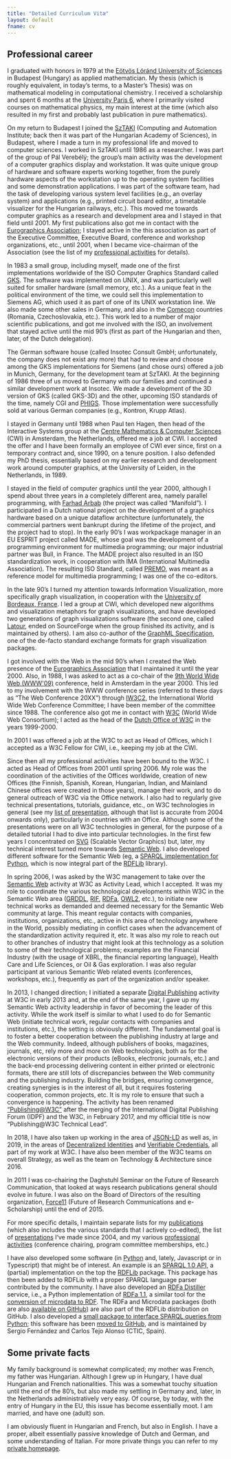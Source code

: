 ```yaml
---
title: "Detailed Curriculum Vitæ"
layout: default
fname: cv
---
```


## Professional career

I graduated with honors in 1979 at the [Eötvös Lóránd University of Sciences](http:/www.elte.hu/en) in Budapest (Hungary) as applied mathematician. My thesis (which is roughly equivalent, in today’s terms, to a Master’s Thesis) was on mathematical modeling in computational chemistry. I received a scholarship and spent 6 months at the [University Paris 6](http://www.upmc.fr/FR/info/00), where I primarily visited courses on mathematical physics, my main interest at the time (which also resulted in my first and probably last publication in pure mathematics).

On my return to Budapest I joined the [SzTAKI](http://www.sztaki.hu/) (Computing and Automation Institute; back then it was part of the Hungarian Academy of Sciences), in Budapest, where I made a turn in my professional life and moved to computer sciences. I worked in SzTAKI until 1986 as a researcher. I was part of the group of Pál Verebélÿ; the group’s main activity was the development of a computer graphics display and workstation. It was quite unique group of hardware and software experts working together, from the purely hardware aspects of the workstation up to the operating system facilities and some demonstration applications. I was part of the software team, had the task of developing various system level facilities (e.g., an overlay system) and applications (e.g., printed circuit board editor, a timetable visualizer for the Hungarian railways, etc.). This moved me towards computer graphics as a research and development area and I stayed in that field until 2001. My first publications also got me in contact with the [Eurographics Association](http://www.eg.org/); I stayed active in the this association as part of the Executive Committee, Executive Board, conference and workshop organizations, etc., until 2001, when I became vice-chairman of the Association (see the list of my [professional activities](professional_activities) for details).

In 1983 a small group, including myself, made one of the first implementations worldwide of the ISO Computer Graphics Standard called [GKS](https://en.wikipedia.org/wiki/Graphical_Kernel_System). The software was implemented on UNIX, and was particularly well suited for smaller hardware (small memory, etc.). As a unique feat in the political environment of the time, we could sell this implementation to Siemens AG, which used it as part of one of its UNIX workstation line. We also made some other sales in Germany, and also in the [Comecon](https://en.wikipedia.org/wiki/Comecon) countries (Romania, Czechoslovakia, etc.). This work led to a number of major scientific publications, and got me involved with the ISO, an involvement that stayed active until the mid 90’s (first as part of the Hungarian and then, later, of the Dutch delegation).

The German software house (called Insotec Consult GmbH; unfortunately, the company does not exist any more) that had to review and choose among the GKS implementations for Siemens (and chose ours) offered a job in Munich, Germany, for the development team at SzTAKI. At the beginning of 1986 three of us moved to Germany with our families and continued a similar development work at Insotec. We made a development of the 3D version of GKS (called GKS-3D) and the other, upcoming ISO standards of the time, namely CGI and [PHIGS](https://en.wikipedia.org/wiki/PHIGS). Those implementation were successfully sold at various German companies (e.g., Kontron, Krupp Atlas).

I stayed in Germany until 1988 when Paul ten Hagen, then head of the Interactive Systems group at the [Centre Mathematics & Computer Sciences](http://www.cwi.nl) (CWI) in Amsterdam, the Netherlands, offered me a job at CWI. I accepted the offer and I have been formally an employee of CWI ever since, first on a temporary contract and, since 1990, on a tenure position. I also defended my PhD thesis, essentially based on my earlier research and development work around computer graphics, at the University of Leiden, in the Netherlands, in 1989.

I stayed in the field of computer graphics until the year 2000, although I spend about three years in a completely different area, namely parallel programming, with [Farhad Arbab](https://homepages.cwi.nl/~farhad/) (the project was called “Manifold”). I participated in a Dutch national project on the development of a graphics hardware based on a unique dataflow architecture (unfortunately, the commercial partners went bankrupt during the lifetime of the project, and the project had to stop). In the early 90’s I was workpackage manager in an EU ESPRIT project called MADE, whose goal was the development of a programming environment for multimedia programming; our major industrial partner was Bull, in France. The MADE project also resulted in an ISO standardization work, in cooperation with IMA (International Multimedia Association). The resulting ISO Standard, called [PREMO](Publications/PREMODocument/), was meant as a reference model for multimedia programming; I was one of the co-editors.

In the late 90’s I turned my attention towards Information Visualization, more specifically graph visualization, in cooperation with the [University of Bordeaux, France](https://www.labri.fr/). I led a group at CWI, which developed new algorithms and visualization metaphors for graph visualizations, and have developed two generations of graph visualizations software (the second one, called [Latour](http://gvf.sourceforge.net/), ended on SourceForge when the group finished its activity, and is maintained by others). I am also co-author of the [GraphML Specification](http://graphml.graphdrawing.org/), one of the de-facto standard exchange formats for graph visualization packages.

I got involved with the Web in the mid 90’s when I created the Web presence of the [Eurographics Association](http://www.eg.org/) that I maintained it until the year 2000. Also, in 1988, I was asked to act as a co-chair of the [9th World Wide Web (WWW'09)](http://www9.org/) conference, held in Amsterdam in the year 2000. This led to my involvement with the WWW conference series (referred to these days as “The Web Conference 20XX”) through [IW3C2](http://www.iw3c2.org/), the International World Wide Web Conference Committee; I have been member of the committee since 1988. The conference also got me in contact with [W3C](http://www.w3.org) (World Wide Web Consortium); I acted as the head of the [Dutch Office of W3C](http://www.w3c.nl/) in the years 1999-2000.

In 2001 I was offered a job at the W3C to act as Head of Offices, which I accepted as a W3C Fellow for CWI, i.e., keeping my job at the CWI.

Since then all my professional activities have been bound to the W3C. I acted as Head of Offices from 2001 until spring 2006. My role was the coordination of the activities of the Offices worldwide, creation of new Offices (the Finnish, Spanish, Korean, Hungarian, Indian, and Mainland Chinese offices were created in those years), manage their work, and to do general outreach of W3C via the Office network. I also had to regularly give technical presentations, tutorials, guidance, etc., on W3C technologies in general (see my [list of presentation](presentations), although that list is accurate from 2004 onwards only), particularly in countries with an Office. Although some of the presentations were on all W3C technologies in general, for the purpose of a detailed tutorial I had to dive into particular technologies. In the first few years I concentrated on [SVG](http://www.w3.org/Graphics/SVG/) (Scalable Vector Graphics) but, later, my technical interest turned more towards [Semantic Web](http://www.w3.org/2001/sw/). I also developed different software for the Semantic Web (eg, a [SPARQL implementation for Python](http://dev.w3.org/cvsweb/%257Echeckout%257E/2004/PythonLib-IH/Doc/sparqlDesc.html), which is now integral part of the [RDFLib](https://github.com/RDFLib/rdflib) library).

In spring 2006, I was asked by the W3C management to take over the [Semantic Web](http://www.w3.org/2001/sw/) activity at W3C as Activity Lead, which I accepted. It was my role to coordinate the various technological developments within W3C in the Semantic Web area ([GRDDL](https://www.w3.org/TR/grddl-primer/), [RIF](https://www.w3.org/TR/rif-overview/), [RDFa](https://www.w3.org/TR/xhtml-rdfa-primer/), [OWL2](https://www.w3.org/TR/owl2-overview/), etc.), to initiate new technical works as demanded and deemed necessary for the Semantic Web community at large. This meant regular contacts with companies, institutions, organizations, etc., active in this area of technology anywhere in the World, possibly mediating in conflict cases when the advancement of the standardization activity required it, etc. It was also my role to reach out to other branches of industry that might look at this technology as a solution to some of their technological problems; examples are the Financial Industry (with the usage of XBRL, the financial reporting language), Health Care and Life Sciences, or Oil & Gas exploration. I was also regular participant at various Semantic Web related events (conferences, workshops, etc.), frequently as part of the organization and/or speaker.

In 2013, I changed direction; I initiated a separate [Digital Publishing](http://www.w3.org/dpub/) activity at W3C in early 2013 and, at the end of the same year, I gave up my Semantic Web activity leadership in favor of becoming the leader of this activity. While the work itself is similar to what I used to do for Semantic Web (initiate technical work, regular contacts with companies and institutions, etc.), the setting is obviously different. The fundamental goal is to foster a better cooperation between the publishing industry at large and the Web community. Indeed, although publishers of books, magazines, journals, etc, rely more and more on Web technologies, both as for the electronic versions of their products (eBooks, electronic journals, etc.) and the back-end processing delivering content in either printed or electronic formats, there are still lots of discrepancies between the Web community and the publishing industry. Building the bridges, ensuring convergence, creating synergies is in the interest of all, but it requires fostering cooperation, common projects, etc. It is my role to ensure that such a convergence is happening. The activity has been renamed [“Publishing@W3C”](https://www.w3.org/publishing/) after the merging of the International Digital Publishing Forum (IDPF) and the W3C, in February 2017, and my official title is now “Publishing@W3C Technical Lead”.

In 2018, I have also taken up working in the area of [JSON-LD](https://www.w3.org/2018/json-ld-wg/) as well as, in 2019, in the areas of [Decentralized Identities](https://www.w3.org/2019/did-wg/) and [Verifiable Credentials](https://www.w3.org/2017/vc/WG/), all part of my work at W3C. I have also been member of the W3C teams on overall Strategy, as well as the team on Technology & Architecture since 2016.

In 2011 I was co-chairing the Daghstuhl Seminar on the Future of Research Communication, that looked at ways research publications general should evolve in future. I was also on the Board of Directors of the resulting organization, [Force11](http://www.force11.org) (Future of Research Communications and e-Scholarship) until the end of 2015.

For more specific details, I maintain separate lists for my [publications](./publ) (which also includes the various standards that I actively co-edited), the list of [presentations](./presentations) I‘ve made since 2004, and my various [professional activities](./professional_activities) (conference chairing, program committee memberships, etc.)

I have also developed some software (in [Python](http://www.python.org) and, lately, Javascript or in Typescript) that might be of interest. An example is an [SPARQL 1.0 API](http://dev.w3.org/cvsweb/%7Echeckout%7E/2004/PythonLib-IH/Doc/sparqlDesc.html), a (partial) implementation on the top the [RDFLib](http://rdflib.net/) package. This package has then been added to RDFLib with a proper SPARQL language parser contributed by the community. I have also developed an [RDFa Distiller](http://www.w3.org/2012/pyRdfa/) service, i.e., a Python implementation of [RDFa 1.1](http://www.w3.org/TR/rdfa-primer/), a similar tool for the [conversion of microdata to RDF](http://www.w3.org/2012/pyMicrodata). The RDFa and Microdata packages (both are also [available on GitHub](https://github.com/RDFLib)) are also part of the RDFLib distribution on GitHub. I also developed a [small package to interface SPARQL queries from Python](http://ivanherman.wordpress.com/2008/02/14/new-version-of-the-sparql-python-wrapper/); this software has been [moved to GitHub](http://rdflib.github.io/sparqlwrapper/), and is maintained by Sergio Fernández and Carlos Tejo Alonso (CTIC, Spain). 

## Some private facts

My family background is somewhat complicated; my mother was French, my father was Hungarian. Although I grew up in Hungary, I have dual Hungarian and French nationalities. This was a somewhat touchy situation until the end of the 80’s, but also made my settling in Germany and, later, in the Netherlands administratively very easy. Of course, by today, with the entry of Hungary in the EU, this issue has become essentially moot. I am married, and have one (adult) son.

I am obviously fluent in Hungarian and French, but also in English. I have a proper, albeit essentially passive knowledge of Dutch and German, and some understanding of Italian. For more private things you can refer to my [private homepage](https://www.ivan-herman.net/AboutMe.html).

